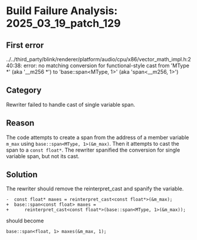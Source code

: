 # Build Failure Analysis: 2025_03_19_patch_129

## First error

../../third_party/blink/renderer/platform/audio/cpu/x86/vector_math_impl.h:240:38: error: no matching conversion for functional-style cast from 'MType *' (aka '__m256 *') to 'base::span<MType, 1>' (aka 'span<__m256, 1>')

## Category
Rewriter failed to handle cast of single variable span.

## Reason
The code attempts to create a span from the address of a member variable `m_max` using `base::span<MType, 1>(&m_max)`. Then it attempts to cast the span to a `const float*`.  The rewriter spanified the conversion for single variable span, but not its cast.

## Solution
The rewriter should remove the reinterpret_cast and spanify the variable.
```
-  const float* maxes = reinterpret_cast<const float*>(&m_max);
+  base::span<const float> maxes =
+      reinterpret_cast<const float*>(base::span<MType, 1>(&m_max));
```

should become

```
base::span<float, 1> maxes(&m_max, 1);
